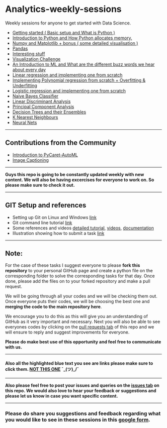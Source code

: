 # Analytics-weekly-sessions

Weekly sessions for anyone to get started with Data Science.

- [Getting started ( Basic setup and What is Python )](./1/)
- [Introduction to Python and How Python allocates memory.](./2/)
- [Numpy and Matplotlib + bonus ( some detailed visualisation )](./3/)
- [Pandas](./4/)
- [Interesting stuff](./5/)
- [Visualization Challenge](./Visualization-challenge/)
- [An Introduction to ML and What are the different buzz words we hear about every day](./6/)
- [Linear regression and implementing one from scratch](./7/)
- [Implementing Polynomial regression from scratch + Overfitting & Underfitting](./8/)
- [Logistic regression and implementing one from scratch](./9/)
- [Naive Bayes Classifier](./10/)
- [Linear Discriminant Analysis](./11/)
- [Principal Component Analysis](./12/)
- [Decision Trees and their Ensembles](./13/)
- [K Nearest Neighbours](./14/)
- [Neural Nets](./15/)
------
## Contributions from the Community
- [Introduction to PyCaret-AutoML](./PyCaret-AutoML/)
- [Image Captioning](./Image%20Captioning/)

------

**Guys this repo is going to be constantly updated weekly with new content. We will also be having excercises for everyone to work on. So please make sure to check it out.**

------
## GIT Setup and references

- Setting up Git on Linux and Windows [link](./GIT/git_setup.md)
- Git command line tutorial [link](./GIT/GIT-what_it_is.md)
- Some references and videos [detailed tutorial](https://github.com/MukundVarmaT/GIT-notes), [videos](https://www.youtube.com/watch?v=uR6G2v_WsRA), [documentation](https://git-scm.com/book/en/v2)
- Illustration showing how to submit a task [link](./GIT/submit_task.md)

------

## Note:
For the case of these tasks I suggest everyone to please **fork this repository** to your personal GitHub page and create a python file on the corresponding folder to solve the corresponding tasks for that day. Once done, please add the files on to your forked repository and make a pull request. 

We will be going through all your codes and we will be checking them out. Once everyone puts their codes, we will be choosing the best one and **merging the code to the main repository here**.

We encourage you to do this as this will give you an understanding of GitHub as it very important and necessary. Next you will also be able to see everyones codes by clicking on the [pull requests tab](https://github.com/analytics-club-iitm/weekly-sessions/pulls) of this repo and we will ensure to reply and suggest improvements for everyone.

**Please do make best use of this opportunity and feel free to communicate with us.**

------

#### Also all the highlighted blue text you see are links please make sure to click them. [NOT THIS ONE](https://google.com)  ¯\_(ツ)_/¯

------

**Also please feel free to post your issues and queries on the [issues tab](https://github.com/analytics-club-iitm/weekly-sessions/issues) on this repo. We would also love to hear your feedback or suggestions and please let us know in case you want specific content.**

------

### Please do share you suggestions and feedback regarding what you would like to see in these sessions in this [google form](https://forms.gle/8G9j9C6BbFW5FFiZA).

